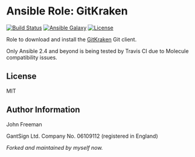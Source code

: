 Ansible Role: GitKraken
=======================

[![Build Status](https://travis-ci.com/Lusitaniae/ansible-role-gitkraken.svg?branch=master)](https://travis-ci.com/Lusitaniae/ansible-role-gitkraken)
[![Ansible Galaxy](https://img.shields.io/badge/ansible--galaxy-lusitaniae.ansible--role--gitkraken-blue.svg)](https://galaxy.ansible.com/Lusitaniae/ansible-role-gitkraken)
[![License](https://img.shields.io/badge/license-MIT-blue.svg)](https://raw.githubusercontent.com/Lusitaniae/ansible-role-gitkraken/master/LICENSE)

Role to download and install the [GitKraken](https://www.gitkraken.com) Git client.

Only Ansible 2.4 and beyond is being tested by Travis CI due to Molecule compatibility issues.

License
-------

MIT

Author Information
------------------

John Freeman

GantSign Ltd.
Company No. 06109112 (registered in England)

*Forked and maintained by myself now.*
